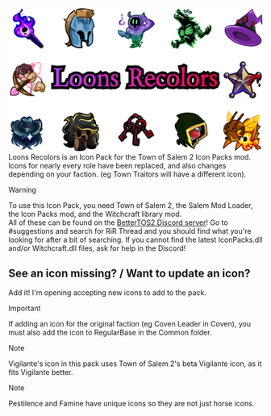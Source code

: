 ![LOGO](./Images/LoonsRecolors.png)
Loons Recolors is an Icon Pack for the Town of Salem 2 Icon Packs mod.<br>
Icons for nearly every role have been replaced, and also changes depending on your faction. (eg Town Traitors will have a different icon).

> [!WARNING]
> To use this Icon Pack, you need Town of Salem 2, the Salem Mod Loader, the Icon Packs mod, and the Witchcraft library mod.<br>
> All of these can be found on the [BetterTOS2 Discord server](https://discord.gg/bettertos2)!
> Go to #suggestions and search for RiR Thread and you should find what you're looking for after a bit of searching.
> If you cannot find the latest IconPacks.dll and/or Witchcraft.dll files, ask for help in the Discord!

## See an icon missing? / Want to update an icon?
Add it! I'm opening accepting new icons to add to the pack.
> [!IMPORTANT]
> If adding an icon for the original faction (eg Coven Leader in Coven), you must also add the icon to RegularBase in the Common folder.<br>

> [!NOTE]
> Vigilante's icon in this pack uses Town of Salem 2's beta Vigilante icon, as it fits Vigilante better.

> [!NOTE]
> Pestilence and Famine have unique icons so they are not just horse icons.

